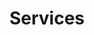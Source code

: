 ---
title: Services
description: The services I can offer
type: services
resources:
    - name: brandidentity
      src: brandidentity.md
    - name: brandingservices
      src: brandingservices.md
    - name: myapproach
      src: myapproach.md
    - name: cta
      src: cta.md
---